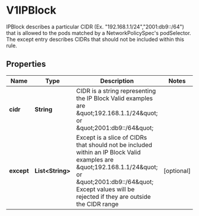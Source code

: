 

# V1IPBlock

IPBlock describes a particular CIDR (Ex. \"192.168.1.1/24\",\"2001:db9::/64\") that is allowed to the pods matched by a NetworkPolicySpec's podSelector. The except entry describes CIDRs that should not be included within this rule.

## Properties

| Name | Type | Description | Notes |
|------------ | ------------- | ------------- | -------------|
|**cidr** | **String** | CIDR is a string representing the IP Block Valid examples are \&quot;192.168.1.1/24\&quot; or \&quot;2001:db9::/64\&quot; |  |
|**except** | **List&lt;String&gt;** | Except is a slice of CIDRs that should not be included within an IP Block Valid examples are \&quot;192.168.1.1/24\&quot; or \&quot;2001:db9::/64\&quot; Except values will be rejected if they are outside the CIDR range |  [optional] |



